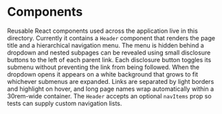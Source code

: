 # Components

Reusable React components used across the application live in this directory.
Currently it contains a `Header` component that renders the page title and a
hierarchical navigation menu. The menu is hidden behind a dropdown and nested
subpages can be revealed using small disclosure buttons to the left of each
parent link. Each disclosure button toggles its submenu without preventing the
link from being followed. When the dropdown opens it appears on a white
background that grows to fit whichever submenus are expanded. Links are separated
by light borders and highlight on hover, and long page names wrap automatically
within a 30rem-wide container. The `Header` accepts an optional `navItems` prop
so tests can supply custom navigation lists.
